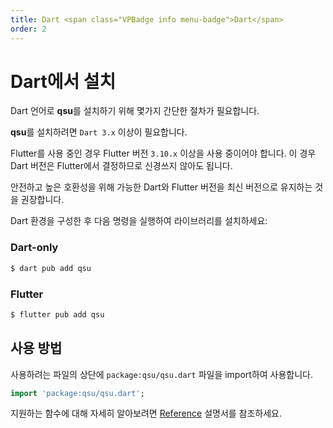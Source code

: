 ```yaml
---
title: Dart <span class="VPBadge info menu-badge">Dart</span>
order: 2
---
```


# Dart에서 설치 <Badge type="info" text="Dart" />

Dart 언어로 **qsu**를 설치하기 위해 몇가지 간단한 절차가 필요합니다.

**qsu**를 설치하려면 `Dart 3.x` 이상이 필요합니다.

Flutter를 사용 중인 경우 Flutter 버전 `3.10.x` 이상을 사용 중이어야 합니다. 이 경우 Dart 버전은 Flutter에서 결정하므로 신경쓰지 않아도 됩니다.

안전하고 높은 호환성을 위해 가능한 Dart와 Flutter 버전을 최신 버전으로 유지하는 것을 권장합니다.

Dart 환경을 구성한 후 다음 명령을 실행하여 라이브러리를 설치하세요:

### Dart-only

```bash
$ dart pub add qsu
```

### Flutter

```bash
$ flutter pub add qsu
```

## 사용 방법

사용하려는 파일의 상단에 `package:qsu/qsu.dart` 파일을 import하여 사용합니다.

```dart
import 'package:qsu/qsu.dart';
```

지원하는 함수에 대해 자세히 알아보려면 [Reference](/ko/reference/index.md) 설명서를 참조하세요.
